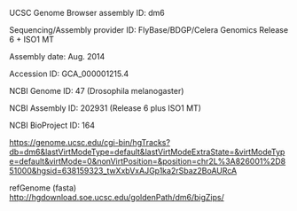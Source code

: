 

UCSC Genome Browser assembly ID: dm6

Sequencing/Assembly provider ID: FlyBase/BDGP/Celera Genomics Release 6 + ISO1 MT

Assembly date: Aug. 2014

Accession ID: GCA_000001215.4

NCBI Genome ID: 47 (Drosophila melanogaster)

NCBI Assembly ID: 202931 (Release 6 plus ISO1 MT)

NCBI BioProject ID: 164

https://genome.ucsc.edu/cgi-bin/hgTracks?db=dm6&lastVirtModeType=default&lastVirtModeExtraState=&virtModeType=default&virtMode=0&nonVirtPosition=&position=chr2L%3A826001%2D851000&hgsid=638159323_twXxbVxAJGp1ka2rSbaz2BoAURcA


refGenome (fasta)
http://hgdownload.soe.ucsc.edu/goldenPath/dm6/bigZips/
